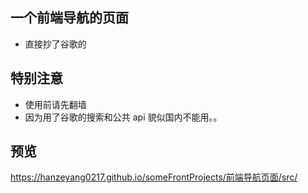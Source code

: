 ## 一个前端导航的页面

- 直接抄了谷歌的

## 特别注意

- 使用前请先翻墙
- 因为用了谷歌的搜索和公共 api 貌似国内不能用。。

## 预览

https://hanzeyang0217.github.io/someFrontProjects/前端导航页面/src/
